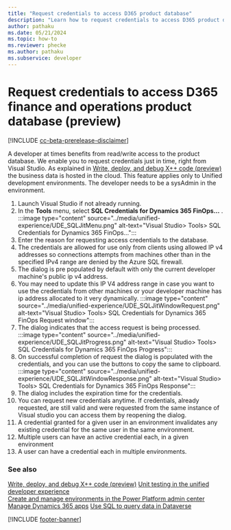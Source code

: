 ```yaml
---
title: "Request credentials to access D365 product database"
description: "Learn how to request credentials to access D365 product database just in time."
author: pathaku
ms.date: 05/21/2024
ms.topic: how-to
ms.reviewer: phecke
ms.author: pathaku
ms.subservice: developer
---
```


# Request credentials to access D365 finance and operations product database (preview)

[!INCLUDE [cc-beta-prerelease-disclaimer](../../includes/cc-beta-prerelease-disclaimer.md)]

A developer at times benefits from read/write access to the product database. We enable you to request credentials just in time, right from Visual Studio. 
As explained in [Write, deploy, and debug X++ code (preview)](finance-operations-debug.md) the business data is hosted in the cloud. 
This feature applies only to Unified development environments. The developer needs to be a sysAdmin in the environment.


1. Launch Visual Studio if not already running.
1. In the **Tools** menu, select **SQL Credentials for Dynamics 365 FinOps...** .
   :::image type="content" source="../media/unified-experience/UDE_SQLJitMenu.png" alt-text="Visual Studio> Tools> SQL Credentials for Dynamics 365 FinOps...":::
3. Enter the reason for requesting access credentials to the database.
4. The credentials are allowed for use only from clients using allowed IP v4 addresses so connections attempts from machines other than in the specified IPv4 range are denied by the Azure SQL firewall.
5. The dialog is pre populated by default with only the current developer machine's public ip v4 address.
6. You may need to update this IP V4 address range in case you want to use the credentials from other machines or your developer machine has ip address allocated to it very dynamically. 
   :::image type="content" source="../media/unified-experience/UDE_SQLJitWindowRequest.png" alt-text="Visual Studio> Tools> SQL Credentials for Dynamics 365 FinOps Request window":::
7. The dialog indicates that the access request is being processed.
   :::image type="content" source="../media/unified-experience/UDE_SQLJitProgress.png" alt-text="Visual Studio> Tools> SQL Credentials for Dynamics 365 FinOps Progress":::
5. On successful completion of request the dialog is populated with the credentials, and you can use the buttons to copy the same to clipboard.
   :::image type="content" source="../media/unified-experience/UDE_SQLJitWindowResponse.png" alt-text="Visual Studio> Tools> SQL Credentials for Dynamics 365 FinOps Response":::
7. The dialog includes the expiration time for the credentials.
8. You can request new credentials anytime. If credentials, already requested, are still valid and were requested from the same instance of Visual studio you can access them by reopening the dialog.
9. A credential granted for a given user in an environment invalidates any existing credential for the same user in the same environment.
10. Multiple users can have an active credential each, in a given environment
11. A user can have a credential each in multiple environments.

### See also

[Write, deploy, and debug X++ code (preview)](finance-operations-debug.md)
[Unit testing in the unified developer experience](finance-operations-testing.md)   
[Create and manage environments in the Power Platform admin center](/power-platform/admin/create-environment)  
[Manage Dynamics 365 apps](../../admin/manage-apps.md)
[Use SQL to query data in Dataverse](/power-apps/developer/data-platform/dataverse-sql-query)

[!INCLUDE [footer-banner](../../includes/footer-banner.md)]

